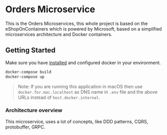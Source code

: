 # Orders Microservice

This is the Orders Microservices, this whole project is based on the eShopOnContainers which is powered by Microsoft, based on a simplified microservices architecture and Docker containers.

## Getting Started

Make sure you have [installed](https://docs.docker.com/docker-for-windows/install/) and configured docker in your environment.

```powershell
docker-compose build
docker-compose up
```

>Note: If you are running this application in macOS then use `docker.for.mac.localhost` as DNS name in `.env` file and the above URLs instead of `host.docker.internal`.

### Architecture overview

This microservice, uses a lot of concepts, like DDD patterns, CQRS, protobuffer, GRPC.